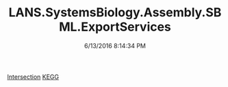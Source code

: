 ﻿---
title: LANS.SystemsBiology.Assembly.SBML.ExportServices
date: 6/13/2016 8:14:34 PM
---

[Intersection](T-LANS.SystemsBiology.Assembly.SBML.ExportServices.Intersection.html)
[KEGG](T-LANS.SystemsBiology.Assembly.SBML.ExportServices.KEGG.html)
